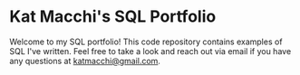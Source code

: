 # Kat Macchi's SQL Portfolio

Welcome to my SQL portfolio! This code repository contains examples of SQL I've written. Feel free to take a look and reach out via email if you have any questions at katmacchi@gmail.com.
